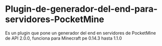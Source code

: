 # Plugin-de-generador-del-end-para-servidores-PocketMine
Es un plugin que pone un generador del end en servidores de PocketMine de API 2.0.0, funciona para Minecraft pe 0.14.3 hasta 1.1.0
